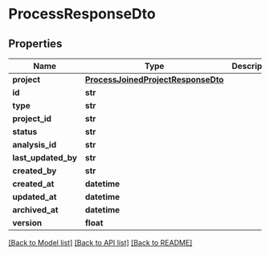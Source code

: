 # ProcessResponseDto

## Properties
Name | Type | Description | Notes
------------ | ------------- | ------------- | -------------
**project** | [**ProcessJoinedProjectResponseDto**](ProcessJoinedProjectResponseDto.md) |  | [optional] 
**id** | **str** |  | [optional] 
**type** | **str** |  | 
**project_id** | **str** |  | 
**status** | **str** |  | [optional] 
**analysis_id** | **str** |  | [optional] 
**last_updated_by** | **str** |  | [optional] 
**created_by** | **str** |  | [optional] 
**created_at** | **datetime** |  | [optional] 
**updated_at** | **datetime** |  | [optional] 
**archived_at** | **datetime** |  | [optional] 
**version** | **float** |  | [optional] 

[[Back to Model list]](../README.md#documentation-for-models) [[Back to API list]](../README.md#documentation-for-api-endpoints) [[Back to README]](../README.md)


